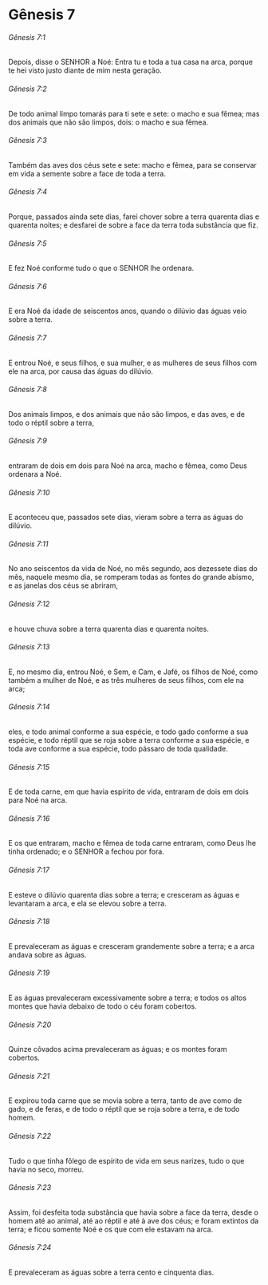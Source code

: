 # Gênesis 7

###### Gênesis 7:1

Depois, disse o SENHOR a Noé: Entra tu e toda a tua casa na arca, porque te hei visto justo diante de mim nesta geração.

###### Gênesis 7:2

De todo animal limpo tomarás para ti sete e sete: o macho e sua fêmea; mas dos animais que não são limpos, dois: o macho e sua fêmea.

###### Gênesis 7:3

Também das aves dos céus sete e sete: macho e fêmea, para se conservar em vida a semente sobre a face de toda a terra.

###### Gênesis 7:4

Porque, passados ainda sete dias, farei chover sobre a terra quarenta dias e quarenta noites; e desfarei de sobre a face da terra toda substância que fiz.

###### Gênesis 7:5

E fez Noé conforme tudo o que o SENHOR lhe ordenara.

###### Gênesis 7:6

E era Noé da idade de seiscentos anos, quando o dilúvio das águas veio sobre a terra.

###### Gênesis 7:7

E entrou Noé, e seus filhos, e sua mulher, e as mulheres de seus filhos com ele na arca, por causa das águas do dilúvio.

###### Gênesis 7:8

Dos animais limpos, e dos animais que não são limpos, e das aves, e de todo o réptil sobre a terra,

###### Gênesis 7:9

entraram de dois em dois para Noé na arca, macho e fêmea, como Deus ordenara a Noé.

###### Gênesis 7:10

E aconteceu que, passados sete dias, vieram sobre a terra as águas do dilúvio.

###### Gênesis 7:11

No ano seiscentos da vida de Noé, no mês segundo, aos dezessete dias do mês, naquele mesmo dia, se romperam todas as fontes do grande abismo, e as janelas dos céus se abriram,

###### Gênesis 7:12

e houve chuva sobre a terra quarenta dias e quarenta noites.

###### Gênesis 7:13

E, no mesmo dia, entrou Noé, e Sem, e Cam, e Jafé, os filhos de Noé, como também a mulher de Noé, e as três mulheres de seus filhos, com ele na arca;

###### Gênesis 7:14

eles, e todo animal conforme a sua espécie, e todo gado conforme a sua espécie, e todo réptil que se roja sobre a terra conforme a sua espécie, e toda ave conforme a sua espécie, todo pássaro de toda qualidade.

###### Gênesis 7:15

E de toda carne, em que havia espírito de vida, entraram de dois em dois para Noé na arca.

###### Gênesis 7:16

E os que entraram, macho e fêmea de toda carne entraram, como Deus lhe tinha ordenado; e o SENHOR a fechou por fora.

###### Gênesis 7:17

E esteve o dilúvio quarenta dias sobre a terra; e cresceram as águas e levantaram a arca, e ela se elevou sobre a terra.

###### Gênesis 7:18

E prevaleceram as águas e cresceram grandemente sobre a terra; e a arca andava sobre as águas.

###### Gênesis 7:19

E as águas prevaleceram excessivamente sobre a terra; e todos os altos montes que havia debaixo de todo o céu foram cobertos.

###### Gênesis 7:20

Quinze côvados acima prevaleceram as águas; e os montes foram cobertos.

###### Gênesis 7:21

E expirou toda carne que se movia sobre a terra, tanto de ave como de gado, e de feras, e de todo o réptil que se roja sobre a terra, e de todo homem.

###### Gênesis 7:22

Tudo o que tinha fôlego de espírito de vida em seus narizes, tudo o que havia no seco, morreu.

###### Gênesis 7:23

Assim, foi desfeita toda substância que havia sobre a face da terra, desde o homem até ao animal, até ao réptil e até à ave dos céus; e foram extintos da terra; e ficou somente Noé e os que com ele estavam na arca.

###### Gênesis 7:24

E prevaleceram as águas sobre a terra cento e cinquenta dias.

